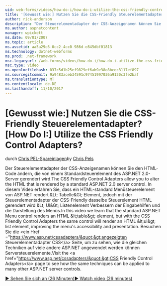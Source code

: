 ```yaml
---
uid: web-forms/videos/how-do-i/how-do-i-utilize-the-css-friendly-control-adapters
title: '[Gewusst wie:] Nutzen Sie die CSS-Friendly Steuerelementadapter? | Microsoft-Dokumentation'
author: rick-anderson
description: "Der Steuerelementadapter der CSS-Anzeigenamen können Sie den HTML-Code ändern, die von einem Standardsteuerelement des ASP.NET 2.0-Server gerendert wird. In diesem Video erfahren Sie, die die Stan..."
ms.author: aspnetcontent
manager: wpickett
ms.date: 09/01/2007
ms.topic: article
ms.assetid: aa5a29e3-0cc2-4cc0-986d-e845dbf01813
ms.technology: dotnet-webforms
ms.prod: .net-framework
msc.legacyurl: /web-forms/videos/how-do-i/how-do-i-utilize-the-css-friendly-control-adapters
msc.type: video
ms.openlocfilehash: 037c5d1b25ef9829ef6ab9e38e8bcec8117ef897
ms.sourcegitcommit: 9a9483aceb34591c97451997036a9120c3fe2baf
ms.translationtype: MT
ms.contentlocale: de-DE
ms.lasthandoff: 11/10/2017
---
```

<a name="how-do-i-utilize-the-css-friendly-control-adapters"></a><span data-ttu-id="33acb-105">[Gewusst wie:] Nutzen Sie die CSS-Friendly Steuerelementadapter?</span><span class="sxs-lookup"><span data-stu-id="33acb-105">[How Do I:] Utilize the CSS Friendly Control Adapters?</span></span>
====================
<span data-ttu-id="33acb-106">durch [Chris PEL-Spareinlagen](https://twitter.com/chrispels)</span><span class="sxs-lookup"><span data-stu-id="33acb-106">by [Chris Pels](https://twitter.com/chrispels)</span></span>

<span data-ttu-id="33acb-107">Der Steuerelementadapter der CSS-Anzeigenamen können Sie den HTML-Code ändern, die von einem Standardsteuerelement des ASP.NET 2.0-Server gerendert wird.</span><span class="sxs-lookup"><span data-stu-id="33acb-107">The CSS Friendly Control Adapters allow you to alter the HTML that is rendered by a standard ASP.NET 2.0 server control.</span></span> <span data-ttu-id="33acb-108">In diesem Video erfahren Sie, dass ein HTML-standard Menüsteuerelement von ASP.NET rendert &amp;Lt; Tabelle&amp;Gt; Element, jedoch mit der Steuerelementadapter der CSS-Friendly dasselbe Steuerelement HTML gerendert wird &amp;Lt; Ul&amp;Gt; Listenelement Verbessern der Eingabehilfen und die Darstellung des Menüs.</span><span class="sxs-lookup"><span data-stu-id="33acb-108">In this video we learn that the standard ASP.NET Menu control renders an HTML &amp;lt;table&amp;gt; element, but with the CSS Friendly Control Adapters the same control will render an HTML &amp;lt;ul&amp;gt; list element, improving the menu's accessibility and presentation.</span></span> <span data-ttu-id="33acb-109">Besuchen Sie die &lt;ein Href =&quot;https://www.asp.net/cssadapters/&quot;&gt;angezeigten Steuerelementadapter CSS&lt;/a&gt; Seite, um zu sehen, wie die gleichen Techniken auf viele andere ASP.NET angewendet werden können Serversteuerelemente.</span><span class="sxs-lookup"><span data-stu-id="33acb-109">Visit the &lt;a href=&quot;https://www.asp.net/cssadapters/&quot;&gt;CSS Friendly Control Adapters&lt;/a&gt; page to see how the same techniques can be applied to many other ASP.NET server controls.</span></span>

[<span data-ttu-id="33acb-110">&#9654; Sehen Sie sich an (26 Minuten)</span><span class="sxs-lookup"><span data-stu-id="33acb-110">&#9654; Watch video (26 minutes)</span></span>](https://channel9.msdn.com/Blogs/ASP-NET-Site-Videos/how-do-i-utilize-the-css-friendly-control-adapters)
